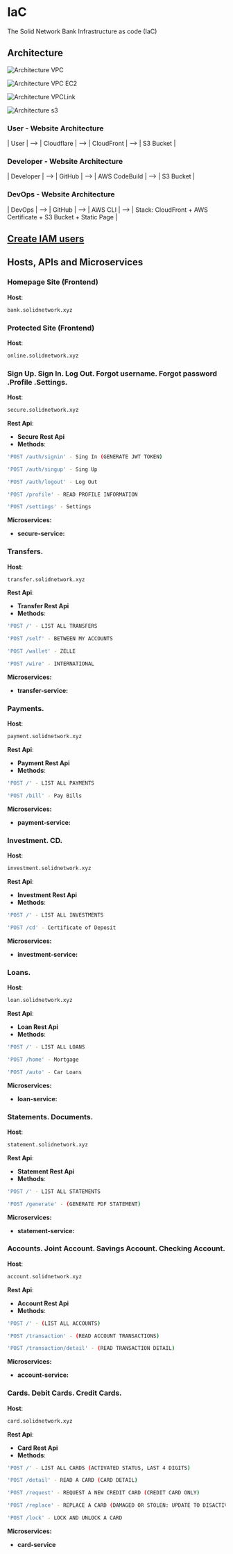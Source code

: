 # IaC
The Solid Network Bank Infrastructure as code (IaC)

## Architecture 
![Architecture VPC](./Readme/API-VPC.png)

![Architecture VPC EC2](./Readme/API-VPC-EC2.png)

![Architecture VPCLink](./Readme/API-VPCLink.png)

![Architecture s3](./Readme/Architecture-1.png)

### User - Website Architecture

| User | --> | Cloudflare | --> | CloudFront | --> | S3 Bucket | 

### Developer - Website Architecture 

| Developer | --> | GitHub | --> | AWS CodeBuild | --> | S3 Bucket |

### DevOps - Website Architecture 

| DevOps | --> | GitHub | --> | AWS CLI | --> | Stack: CloudFront + AWS Certificate + S3 Bucket + Static Page |

## [Create IAM users](https://github.com/solidnetwork-bank/IaC/tree/main/Readme/setup.md)

## Hosts, APIs and Microservices

### Homepage Site (Frontend)
**Host**:
```sh
bank.solidnetwork.xyz
```

### Protected Site (Frontend)
**Host**:
```sh
online.solidnetwork.xyz
```

### Sign Up. Sign In. Log Out. Forgot username. Forgot password .Profile .Settings.
**Host**:
```sh
secure.solidnetwork.xyz
```
**Rest Api**:
- **Secure Rest Api**
- **Methods**:
```sh
'POST /auth/signin' - Sing In (GENERATE JWT TOKEN)
```
```sh
'POST /auth/singup' - Sing Up
```
```sh
'POST /auth/logout' - Log Out
```
```sh
'POST /profile' - READ PROFILE INFORMATION
```
```sh
'POST /settings' - Settings
```
**Microservices:**
- **secure-service:** 

### Transfers.
**Host**:
```sh
transfer.solidnetwork.xyz
```
**Rest Api**:
- **Transfer Rest Api**
- **Methods**:
```sh
'POST /' - LIST ALL TRANSFERS
```
```sh
'POST /self' - BETWEEN MY ACCOUNTS
```
```sh
'POST /wallet' - ZELLE
```
```sh
'POST /wire' - INTERNATIONAL
```
**Microservices:**
- **transfer-service:** 

### Payments.
**Host**:
```sh
payment.solidnetwork.xyz
```
**Rest Api**:
- **Payment Rest Api**
- **Methods**:
```sh
'POST /' - LIST ALL PAYMENTS
```
```sh
'POST /bill' - Pay Bills
```
**Microservices:**
- **payment-service:** 

### Investment. CD.
**Host**:
```sh
investment.solidnetwork.xyz
```
**Rest Api**:
- **Investment Rest Api**
- **Methods**:
```sh
'POST /' - LIST ALL INVESTMENTS
```
```sh
'POST /cd' - Certificate of Deposit
```
**Microservices:**
- **investment-service:** 

### Loans.
**Host**:
```sh
loan.solidnetwork.xyz
```
**Rest Api**:
- **Loan Rest Api**
- **Methods**:
```sh
'POST /' - LIST ALL LOANS
```
```sh
'POST /home' - Mortgage
```
```sh
'POST /auto' - Car Loans
```
**Microservices:**
- **loan-service:** 

### Statements. Documents.
**Host**:
```sh
statement.solidnetwork.xyz
```
**Rest Api**:
- **Statement Rest Api**
- **Methods**:
```sh
'POST /' - LIST ALL STATEMENTS
```
```sh
'POST /generate' - (GENERATE PDF STATEMENT)
```
**Microservices:**
- **statement-service:** 
### Accounts. Joint Account. Savings Account. Checking Account.
**Host**:
```sh
account.solidnetwork.xyz
```
**Rest Api**:
- **Account Rest Api**
- **Methods**:
```sh
'POST /' - (LIST ALL ACCOUNTS)
```
```sh
'POST /transaction' - (READ ACCOUNT TRANSACTIONS)
```
```sh
'POST /transaction/detail' - (READ TRANSACTION DETAIL)
```
**Microservices:**
- **account-service:** 

### Cards. Debit Cards. Credit Cards.
**Host**:
```sh
card.solidnetwork.xyz
```
**Rest Api**:
- **Card Rest Api**
- **Methods**:
```sh
'POST /' - LIST ALL CARDS (ACTIVATED STATUS, LAST 4 DIGITS)
```
```sh
'POST /detail' - READ A CARD (CARD DETAIL)
```
```sh
'POST /request' - REQUEST A NEW CREDIT CARD (CREDIT CARD ONLY)
```
```sh
'POST /replace' - REPLACE A CARD (DAMAGED OR STOLEN: UPDATE TO DISACTIVATED STATUS)
```
```sh
'POST /lock' - LOCK AND UNLOCK A CARD
```
**Microservices:**
- **card-service** 